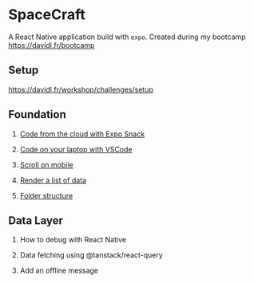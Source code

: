 # SpaceCraft
A React Native application build with `expo`. Created during my bootcamp https://davidl.fr/bootcamp

## Setup

https://davidl.fr/workshop/challenges/setup

## Foundation
1. [Code from the cloud with Expo Snack](https://davidl.fr/workshop/challenges/foundation-01)

2. [Code on your laptop with VSCode](https://davidl.fr/workshop/challenges/foundation-02)

3. [Scroll on mobile](https://davidl.fr/workshop/challenges/foundation-03)

4. [Render a list of data](https://davidl.fr/workshop/challenges/foundation-04)

5. [Folder structure](https://davidl.fr/workshop/challenges/foundation-05)

## Data Layer
1. How to debug with React Native

2. Data fetching using @tanstack/react-query

3. Add an offline message
